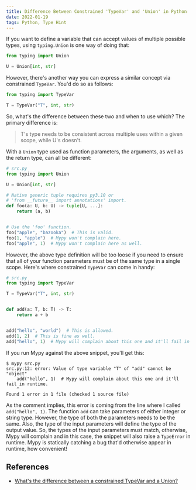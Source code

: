 ```yaml
---
title: Difference Between Constrained 'TypeVar' and 'Union' in Python
date: 2022-01-19
tags: Python, Type Hint
---
```


If you want to define a variable that can accept values of multiple possible types, using `typing.Union` is one way of doing that:

```python
from typing import Union

U = Union[int, str]
```

However, there's another way you can express a similar concept via constrained `TypeVar`. You'd do so as follows:

```python
from typing import TypeVar

T = TypeVar("T", int, str)
```

So, what's the difference between these two and when to use which? The primary difference is:

> T's type needs to be consistent across multiple uses within a given scope, while U's doesn't.

With a `Union` type used as function parameters, the arguments, as well as the return type, can all be different:


```python
# src.py
from typing import Union

U = Union[int, str]

# Native generic tuple requires py3.10 or
# 'from __future__ import annotations' import.
def foo(a: U, b: U) -> tuple[U, ...]:
    return (a, b)


# Use the 'foo' function.
foo("apple", "bazooka")  # This is valid.
foo(1, "apple")  # Mypy won't complain here.
foo("apple", 1)  # Mypy won't complain here as well.
```


However, the above type definition will be too loose if you need to ensure that all of your function parameters must be of the same type in a single scope. Here's where constrained `TypeVar` can come in handy:

```python
# src.py
from typing import TypeVar

T = TypeVar("T", int, str)


def add(a: T, b: T) -> T:
    return a + b


add("hello", "world")  # This is allowed.
add(1, 2)  # This is fine as well.
add("hello", 1)  # Mypy will complain about this one and it'll fail in runtime.
```

If you run Mypy against the above snippet, you'll get this:

```
$ mypy src.py
src.py:12: error: Value of type variable "T" of "add" cannot be "object"
    add("hello", 1)  # Mypy will complain about this one and it'll fail in runtime.
    ^
Found 1 error in 1 file (checked 1 source file)
```

As the comment implies, this error is coming from the line where I called `add("hello", 1)`. The function `add` can take parameters of either integer or string type. However, the type of both the parameters needs to be the same. Also, the type of the input parameters will define the type of the output value. So, the types of the input parameters must match, otherwise, Mypy will complain and in this case, the snippet will also raise a `TypeError` in runtime. Mypy is statically catching a bug that'd otherwise appear in runtime, how convenient!


## References

* [What's the difference between a constrained TypeVar and a Union?](https://stackoverflow.com/questions/58903906/whats-the-difference-between-a-constrained-typevar-and-a-union)

